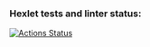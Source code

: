 ### Hexlet tests and linter status:
[![Actions Status](https://github.com/superpuper32/js-express-developer-project-6/workflows/hexlet-check/badge.svg)](https://github.com/superpuper32/js-express-developer-project-6/actions)